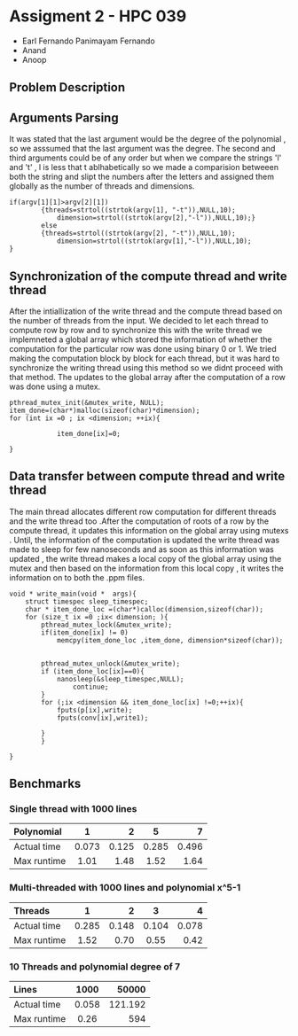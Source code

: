 # Assigment 2 - HPC 039

* Earl Fernando Panimayam Fernando
* Anand
* Anoop

## Problem Description






## Arguments Parsing 

It was stated that the last argument would be the degree of the polynomial , so we asssumed that the last argument was the degree. The second and third arguments could be of any order but when we compare the strings 'l' and 't' , l is less that t ablhabetically so we made a comparision betweeen both the string and slipt the numbers after the letters and assigned them globally as the number of threads and dimensions.

~~~
if(argv[1][1]>argv[2][1])
		{threads=strtol((strtok(argv[1], "-t")),NULL,10); 
			dimension=strtol((strtok(argv[2],"-l")),NULL,10);}
		else
		{threads=strtol((strtok(argv[2], "-t")),NULL,10); 
			dimension=strtol((strtok(argv[1],"-l")),NULL,10);
}
~~~


## Synchronization of the compute thread and write thread

After the intiallization of the write thread and the compute thread based on the number of threads from the input. We decided to let each thread to compute row by row and to synchronize this with the write thread we implemneted a global array which stored the information of whether the computation for the particular row was done using binary 0 or 1. We tried making the computation block by block for each thread, but it was hard to synchronize the writing thread using this method so we didnt proceed with that method. The updates to the global array after the computation of a row was done using a mutex.
~~~
pthread_mutex_init(&mutex_write, NULL);
item_done=(char*)malloc(sizeof(char)*dimension);
for (int ix =0 ; ix <dimension; ++ix){

			item_done[ix]=0;

}
~~~

## Data transfer between compute thread and write thread 

The main thread allocates different row computation for different threads and the write thread too .After the computation of roots of a row by the compute thread, it updates this information on the global array using mutexs  . Until, the information of the computation is updated the write thread was made to sleep for few nanoseconds and as soon as this information was updated , the write thread makes a local copy of the global array using the mutex and then based on the information from this local copy , it writes the information on to both the .ppm files.

~~~
void * write_main(void *  args){
	struct timespec sleep_timespec;
	char * item_done_loc =(char*)calloc(dimension,sizeof(char));
	for (size_t ix =0 ;ix< dimension; ){
		pthread_mutex_lock(&mutex_write);
		if(item_done[ix] != 0)
			memcpy(item_done_loc ,item_done, dimension*sizeof(char));
		

		pthread_mutex_unlock(&mutex_write);
		if (item_done_loc[ix]==0){
			nanosleep(&sleep_timespec,NULL);
				continue;
		}
		for (;ix <dimension && item_done_loc[ix] !=0;++ix){
			fputs(p[ix],write);
			fputs(conv[ix],write1);
		
		}
		}
	
}
~~~





## Benchmarks
### Single thread with 1000 lines 

|Polynomial  | 1       | 2       |5        |7        | 
|:-----------|:-------:|--------:|:-------:|--------:|
|Actual time | 0.073   |  0.125  | 0.285   | 0.496   |
|Max runtime | 1.01    | 1.48    | 1.52    | 1.64    |




### Multi-threaded with 1000 lines and polynomial x^5-1

|Threads     | 1       | 2       |3        |4        | 
|:-----------|:-------:|--------:|:-------:|--------:|
|Actual time | 0.285   |  0.148  | 0.104   | 0.078   |
|Max runtime | 1.52    | 0.70    | 0.55    | 0.42    |



### 10 Threads and polynomial degree of 7

|Lines        | 1000    | 50000  |
|:------------|:-------:|-------:|
|Actual time  | 0.058   |121.192 |
|Max runtime  | 0.26    |594     |

